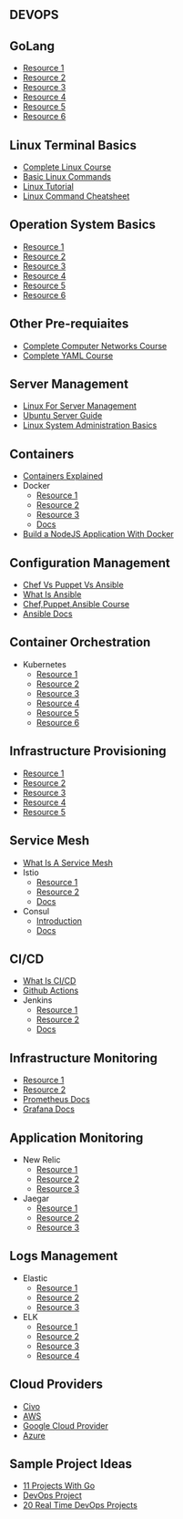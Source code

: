 ## DEVOPS

## GoLang
- [Resource 1](https://www.codecademy.com/learn/learn-go)
- [Resource 2](https://go.dev/learn/)
- [Resource 3](https://www.tutorialspoint.com/go/index.htm)
- [Resource 4](https://www.w3schools.com/go/)
- [Resource 5](https://www.youtube.com/watch?v=YS4e4q9oBaU)
- [Resource 6](https://www.youtube.com/watch?v=yyUHQIec83I)

## Linux Terminal Basics
- [Complete Linux Course](https://www.youtube.com/watch?v=iwolPf6kN-k&feature=youtu.be)
- [Basic Linux Commands](https://www.youtube.com/watch?v=J2zquYPJbWY)
- [Linux Tutorial](https://www.youtube.com/watch?v=cBokz0LTizk)
- [Linux Command Cheatsheet](https://www.guru99.com/linux-commands-cheat-sheet.html)

## Operation System Basics
- [Resource 1](https://www.youtube.com/watch?v=RozoeWzT7IM)
- [Resource 2](https://www.youtube.com/watch?v=6-mdtMKfEYM&feature=youtu.be)
- [Resource 3](https://www.youtube.com/watch?v=GjNp0bBrjmU&feature=youtu.be)
- [Resource 4](https://www.youtube.com/watch?v=pVzRTmdd9j0&feature=youtu.be)
- [Resource 5](https://www.tutorialspoint.com/operating_system/index.htm#:~:text=An%20Operating%20System%20(OS)%20is%20an%20interface%20between%20a%20computer,as%20disk%20drives%20and%20printers.)
- [Resource 6](https://youtube.com/playlist?list=PLBlnK6fEyqRiVhbXDGLXDk_OQAeuVcp2O)

## Other Pre-requiaites
- [Complete Computer Networks Course](https://www.youtube.com/watch?v=IPvYjXCsTg8&list=PL9gnSGHSqcnoqBXdMwUTRod4Gi3eac2Ak&index=4)
- [Complete YAML Course](https://www.youtube.com/watch?v=IA90BTozdow)

## Server Management
- [Linux For Server Management](https://www.youtube.com/watch?v=HsDIz0zKwjs)
- [Ubuntu Server Guide](https://ubuntu.com/server/docs)
- [Linux System Administration Basics](https://www.linode.com/docs/guides/linux-system-administration-basics/)

## Containers
- [Containers Explained](https://www.youtube.com/watch?v=0qotVMX-J5s)
- Docker
    - [Resource 1](https://www.youtube.com/watch?v=17Bl31rlnRM&t=1204s)
    - [Resource 2](https://www.youtube.com/watch?v=3c-iBn73dDE)
    - [Resource 3](https://www.youtube.com/watch?v=9zUHg7xjIqQ&feature=youtu.be)
    - [Docs](https://docs.docker.com/)
- [Build a NodeJS Application With Docker](https://www.youtube.com/watch?v=PsWeSg38XFY&feature=youtu.be)

## Configuration Management
- [Chef Vs Puppet Vs Ansible](https://www.youtube.com/watch?v=_TVNCTK808I)
- [What Is Ansible](https://www.youtube.com/watch?v=wgQ3rHFTM4E)
- [Chef,Puppet,Ansible Course](https://www.youtube.com/watch?v=O1s16cYzC10)
- [Ansible Docs](https://docs.ansible.com/ansible/latest/index.html)

## Container Orchestration
- Kubernetes
  - [Resource 1](https://www.youtube.com/watch?v=KVBON1lA9N8)
  - [Resource 2](http://civo.io/kunal)
  - [Resource 3](https://www.tutorialspoint.com/kubernetes/index.html)
  - [Resource 4](https://www.freecodecamp.org/news/learn-kubernetes-in-under-3-hours-a-detailed-guide-to-orchestrating-containers-114ff420e882/)
  - [Resource 5](https://www.youtube.com/watch?v=X48VuDVv0do)
  - [Resource 6](https://www.youtube.com/watch?v=PH-2FfFD2PU)

## Infrastructure Provisioning
- [Resource 1](https://learn.hashicorp.com/terraform)
- [Resource 2](https://www.youtube.com/watch?v=l5k1ai_GBDE)
- [Resource 3](https://www.youtube.com/watch?v=SLB_c_ayRMo)
- [Resource 4](https://www.youtube.com/watch?v=7xngnjfIlK4)
- [Resource 5](https://www.terraform.io/intro)

## Service Mesh
- [What Is A Service Mesh](https://www.youtube.com/watch?v=vh1YtWjfcyk)
- Istio
   - [Resource 1](https://www.youtube.com/watch?v=6zDrLvpfCK4)
   - [Resource 2](https://www.youtube.com/watch?v=16fgzklcF7Y)
   - [Docs](https://istio.io/latest/docs/setup/getting-started/)
- Consul
   - [Introduction](https://www.youtube.com/watch?v=UHLr8UsHuDA)
   - [Docs](https://www.consul.io/docs)

## CI/CD
- [What Is CI/CD](https://www.youtube.com/watch?v=62N8UiWUdQo&list=PL9gnSGHSqcnoqBXdMwUTRod4Gi3eac2Ak&index=21)
- [Github Actions](https://www.youtube.com/watch?v=R8_veQiYBjI)
- Jenkins
     - [Resource 1](https://www.youtube.com/watch?v=7KCS70sCoK0)
     - [Resource 2](https://www.tutorialspoint.com/jenkins/index.htm)
     - [Docs](https://www.jenkins.io/doc/tutorials/)

## Infrastructure Monitoring
- [Resource 1](https://www.youtube.com/watch?v=9TJx7QTrTyo)
- [Resource 2](https://www.youtube.com/watch?v=h4Sl21AKiDg)
- [Prometheus Docs](https://prometheus.io/docs/introduction/overview/)
- [Grafana Docs](https://grafana.com/docs/grafana/latest/getting-started/get-started-grafana-prometheus/)

## Application Monitoring
- New Relic
    - [Resource 1](https://www.youtube.com/watch?v=aU6A-45c7Vs)
    - [Resource 2](https://www.youtube.com/c/NewRelicInc)
    - [Resource 3](https://www.youtube.com/watch?v=YHyopdCfxsQ)
- Jaegar  
    - [Resource 1](https://www.youtube.com/watch?v=aMZoUIG-mgY)
    - [Resource 2](https://www.youtube.com/watch?v=UNqilb9_zwY)
    - [Resource 3](https://www.jaegertracing.io/docs/1.36/getting-started/)

## Logs Management
- Elastic
   - [Resource 1](https://www.youtube.com/watch?v=ZP0NmfyfsoM)
   - [Resource 2](https://www.elastic.co/observability/log-monitoring)
   - [Resource 3](https://www.youtube.com/watch?v=tOqWX9JWEYc)
- ELK             
   - [Resource 1](https://www.cprime.com/resources/blog/log-management-elk-and-why-you-should-care/)
   - [Resource 2](https://sematext.com/guides/elk-stack/)
   - [Resource 3](https://www.youtube.com/watch?v=4X0WLg05ASw)
   - [Resource 4](https://www.youtube.com/watch?v=MuPhf6uL-kE)

## Cloud Providers
- [Civo](https://www.civo.com/docs)
- [AWS](https://docs.aws.amazon.com/)
- [Google Cloud Provider](https://cloud.google.com/docs)
- [Azure](https://docs.microsoft.com/en-us/azure/?product=popular)

## Sample Project Ideas
- [11 Projects With Go](https://www.youtube.com/watch?v=jFfo23yIWac)
- [DevOps Project](https://www.youtube.com/playlist?list=PLxzKY3wu0_FJdJd3IKdiM4Om1hGo2Hsdt)
- [20 Real Time DevOps Projects](https://www.youtube.com/playlist?list=PLkWRCY_kK0GgrU0L2nnRtzef8HPVsJp0r)
